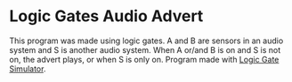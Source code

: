 # Logic Gates Audio Advert
This program was made using logic gates. A and B are sensors in an audio system and S is another audio system. When A or/and B is on and S is not on, the advert plays, or when S is only on. Program made with [Logic Gate Simulator](https://kolls.net/gatesim/).
